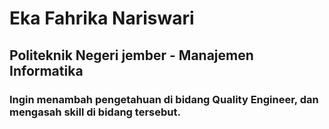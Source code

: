 # Eka Fahrika Nariswari

## Politeknik Negeri jember - Manajemen Informatika

### Ingin menambah pengetahuan di bidang Quality Engineer, dan mengasah skill di bidang tersebut.
